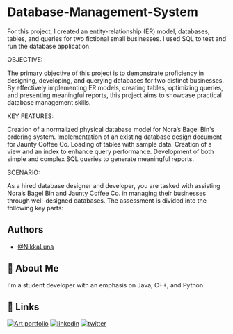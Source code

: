 # Database-Management-System
For this project, I created an entity-relationship (ER) model, databases, tables, and queries for two fictional small businesses. I used SQL to test and run the database application.

OBJECTIVE:

The primary objective of this project is to demonstrate proficiency in designing, developing, and querying databases for two distinct businesses. By effectively implementing ER models, creating tables, optimizing queries, and presenting meaningful reports, this project aims to showcase practical database management skills.


KEY FEATURES:

Creation of a normalized physical database model for Nora’s Bagel Bin's ordering system.
Implementation of an existing database design document for Jaunty Coffee Co.
Loading of tables with sample data.
Creation of a view and an index to enhance query performance.
Development of both simple and complex SQL queries to generate meaningful reports.


SCENARIO:

As a hired database designer and developer, you are tasked with assisting Nora’s Bagel Bin and Jaunty Coffee Co. in managing their businesses through well-designed databases. The assessment is divided into the following key parts:



## Authors

- [@NikkaLuna](https://github.com/NikkaLuna)


## 🚀 About Me
I'm a student developer with an emphasis on Java, C++, and Python.  


## 🔗 Links
[![Art portfolio](https://img.shields.io/badge/my_portfolio-000?style=for-the-badge&logo=ko-fi&logoColor=white)](https://andreachristinehayes.wixsite.com/andreahayesart/)
[![linkedin](https://img.shields.io/badge/linkedin-0A66C2?style=for-the-badge&logo=linkedin&logoColor=white)](https://www.linkedin.com/in/andrea-hayes-msml/)
[![twitter](https://img.shields.io/badge/twitter-1DA1F2?style=for-the-badge&logo=twitter&logoColor=white)](https://twitter.com/AHayes_Ninja_)

